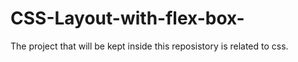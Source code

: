 # CSS-Layout-with-flex-box-

The project that will be kept inside this reposistory is related to css.
